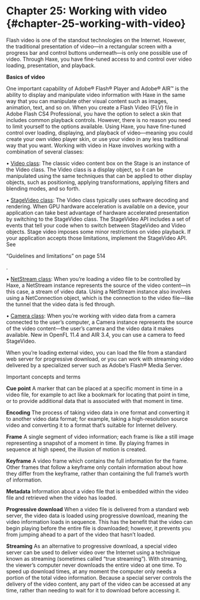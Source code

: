 # Chapter 25: Working with video {#chapter-25-working-with-video}

Flash video is one of the standout technologies on the Internet. However, the traditional presentation of video—in a rectangular screen with a progress bar and control buttons underneath—is only one possible use of video. Through Haxe, you have fine-tuned access to and control over video loading, presentation, and playback.

**Basics of video**

One important capability of Adobe® Flash® Player and Adobe® AIR™ is the ability to display and manipulate video information with Haxe in the same way that you can manipulate other visual content such as images, animation, text, and so on. When you create a Flash Video (FLV) file in Adobe Flash CS4 Professional, you have the option to select a skin that includes common playback controls. However, there is no reason you need to limit yourself to the options available. Using Haxe, you have fine-tuned control over loading, displaying, and playback of video—meaning you could create your own video player skin, or use your video in any less traditional way that you want. Working with video in Haxe involves working with a combination of several classes:

• [Video class](https://api.openfl.org/openfl/media/Video.html): The classic video content box on the Stage is an instance of the Video class. The Video class is a display object, so it can be manipulated using the same techniques that can be applied to other display objects, such as positioning, applying transformations, applying filters and blending modes, and so forth.

• [StageVideo class](https://api.openfl.org/openfl/media/StageVideo.html): The Video class typically uses software decoding and rendering. When GPU hardware acceleration is available on a device, your application can take best advantage of hardware accelerated presentation by switching to the StageVideo class. The StageVideo API includes a set of events that tell your code when to switch between StageVideo and Video objects. Stage video imposes some minor restrictions on video playback. If your application accepts those limitations, implement the StageVideo API. See

“Guidelines and limitations” on page 514

.

• [NetStream class](https://api.openfl.org/openfl/net/NetStream.html): When you’re loading a video file to be controlled by Haxe, a NetStream instance represents the source of the video content—in this case, a stream of video data. Using a NetStream instance also involves using a NetConnection object, which is the connection to the video file—like the tunnel that the video data is fed through.

• [Camera class](https://api.openfl.org/openfl/media/Camera.html): When you’re working with video data from a camera connected to the user’s computer, a Camera instance represents the source of the video content—the user’s camera and the video data it makes available. New in OpenFL 11.4 and AIR 3.4, you can use a camera to feed StageVideo.

When you’re loading external video, you can load the file from a standard web server for progressive download, or you can work with streaming video delivered by a specialized server such as Adobe’s Flash® Media Server.

Important concepts and terms

**Cue point** A marker that can be placed at a specific moment in time in a video file, for example to act like a bookmark for locating that point in time, or to provide additional data that is associated with that moment in time.

**Encoding** The process of taking video data in one format and converting it to another video data format; for example, taking a high-resolution source video and converting it to a format that’s suitable for Internet delivery.

**Frame** A single segment of video information; each frame is like a still image representing a snapshot of a moment in time. By playing frames in sequence at high speed, the illusion of motion is created.

**Keyframe** A video frame which contains the full information for the frame. Other frames that follow a keyframe only contain information about how they differ from the keyframe, rather than containing the full frame’s worth of information.

**Metadata** Information about a video file that is embedded within the video file and retrieved when the video has loaded.

**Progressive download** When a video file is delivered from a standard web server, the video data is loaded using progressive download, meaning the video information loads in sequence. This has the benefit that the video can begin playing before the entire file is downloaded; however, it prevents you from jumping ahead to a part of the video that hasn’t loaded.

**Streaming** As an alternative to progressive download, a special video server can be used to deliver video over the Internet using a technique known as streaming (sometimes called “true streaming”). With streaming, the viewer’s computer never downloads the entire video at one time. To speed up download times, at any moment the computer only needs a portion of the total video information. Because a special server controls the delivery of the video content, any part of the video can be accessed at any time, rather than needing to wait for it to download before accessing it.